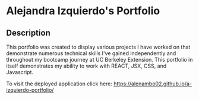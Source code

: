 # Alejandra Izquierdo's Portfolio

## Description
This portfolio was created to display various projects I have worked on that demonstrate numerous technical skills I've gained independently and throughout my bootcamp journey at UC Berkeley Extension. This portfolio in itself demonstrates my ability to work with REACT, JSX, CSS, and Javascript.

To visit the deployed application click here: https://alenambo02.github.io/a-izquierdo-portfolio/

